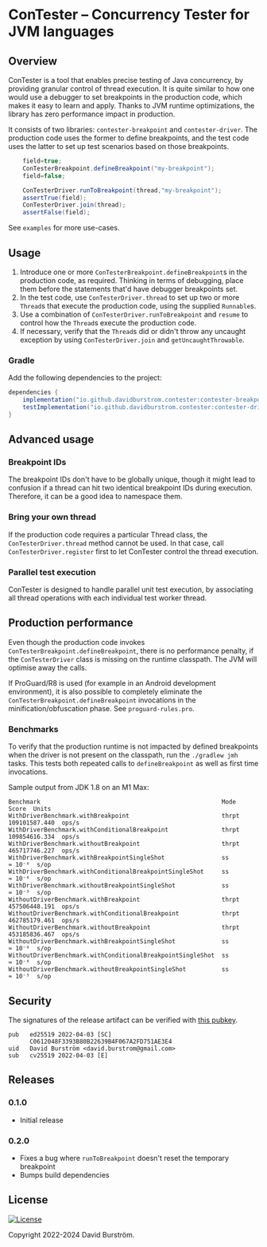 # ConTester – Concurrency Tester for JVM languages

## Overview

ConTester is a tool that enables precise testing of Java concurrency, by providing granular control of
thread execution. It is quite similar to how one would use a debugger to set breakpoints in the
production code, which makes it easy to learn and apply. Thanks to JVM runtime optimizations, the
library has zero performance impact in production.

It consists of two libraries: `contester-breakpoint` and `contester-driver`. The production code
uses the former to define breakpoints, and the test code uses the latter to set up test scenarios
based on those breakpoints.

```java
    field=true;
    ConTesterBreakpoint.defineBreakpoint("my-breakpoint");
    field=false;
```

```java
    ConTesterDriver.runToBreakpoint(thread,"my-breakpoint");
    assertTrue(field);
    ConTesterDriver.join(thread);
    assertFalse(field);
```

See `examples` for more use-cases.

## Usage

1. Introduce one or more `ConTesterBreakpoint.defineBreakpoint`s in the production code, as
   required. Thinking in terms of debugging, place them before the statements that'd have debugger
   breakpoints set.
2. In the test code, use `ConTesterDriver.thread` to set up two or more `Thread`s that execute the
   production code, using the supplied `Runnable`s.
3. Use a combination of `ConTesterDriver.runToBreakpoint` and `resume` to control how the `Thread`s
   execute the production code.
4. If necessary, verify that the `Thread`s did or didn't throw any uncaught exception by using
   `ConTesterDriver.join` and `getUncaughtThrowable`.

### Gradle

Add the following dependencies to the project:

```groovy
dependencies {
    implementation("io.github.davidburstrom.contester:contester-breakpoint:0.2.0")
    testImplementation("io.github.davidburstrom.contester:contester-driver:0.2.0")
}
```

## Advanced usage

### Breakpoint IDs

The breakpoint IDs don't have to be globally unique, though it might lead to confusion if a thread
can hit two identical breakpoint IDs during execution. Therefore, it can be a good idea to namespace
them.

### Bring your own thread

If the production code requires a particular Thread class, the `ConTesterDriver.thread` method
cannot be used. In that case, call `ConTesterDriver.register` first to let ConTester control the
thread execution.

### Parallel test execution

ConTester is designed to handle parallel unit test execution, by associating all thread operations
with each individual test worker thread.

## Production performance

Even though the production code invokes `ConTesterBreakpoint.defineBreakpoint`, there is no performance
penalty, if the `ConTesterDriver` class is missing on the runtime classpath. The JVM will optimise
away the calls.

If ProGuard/R8 is used (for example in an Android development environment), it is also possible to
completely eliminate the `ConTesterBreakpoint.defineBreakpoint` invocations in the
minification/obfuscation phase. See `proguard-rules.pro`.

### Benchmarks

To verify that the production runtime is not impacted by defined breakpoints when the driver is not
present on the classpath, run the `./gradlew jmh` tasks. This tests both repeated calls to
`defineBreakpoint` as well as first time invocations.

Sample output from JDK 1.8 on an M1 Max:

```
Benchmark                                                   Mode           Score  Units
WithDriverBenchmark.withBreakpoint                          thrpt  109101587.440  ops/s
WithDriverBenchmark.withConditionalBreakpoint               thrpt  109854616.334  ops/s
WithDriverBenchmark.withoutBreakpoint                       thrpt  465717746.227  ops/s
WithDriverBenchmark.withBreakpointSingleShot                ss            ≈ 10⁻⁶  s/op
WithDriverBenchmark.withConditionalBreakpointSingleShot     ss            ≈ 10⁻⁶  s/op
WithDriverBenchmark.withoutBreakpointSingleShot             ss            ≈ 10⁻⁵  s/op
WithoutDriverBenchmark.withBreakpoint                       thrpt  457506448.191  ops/s
WithoutDriverBenchmark.withConditionalBreakpoint            thrpt  462785179.461  ops/s
WithoutDriverBenchmark.withoutBreakpoint                    thrpt  453185836.467  ops/s
WithoutDriverBenchmark.withBreakpointSingleShot             ss            ≈ 10⁻⁶  s/op
WithoutDriverBenchmark.withConditionalBreakpointSingleShot  ss            ≈ 10⁻⁶  s/op
WithoutDriverBenchmark.withoutBreakpointSingleShot          ss            ≈ 10⁻⁵  s/op
```

## Security

The signatures of the release artifact can be verified with [this pubkey](https://keyserver.ubuntu.com/pks/lookup?op=get&search=0xf067a2fd751ae3e4).

```
pub   ed25519 2022-04-03 [SC]
      C0612048F3393B80B22639B4F067A2FD751AE3E4
uid   David Burström <david.burstrom@gmail.com>
sub   cv25519 2022-04-03 [E]
```

## Releases

### 0.1.0

- Initial release

### 0.2.0

- Fixes a bug where `runToBreakpoint` doesn't reset the temporary breakpoint
- Bumps build dependencies

## License

[![License](https://img.shields.io/badge/License-Apache_2.0-blue.svg)](https://opensource.org/licenses/Apache-2.0)

Copyright 2022-2024 David Burström.
